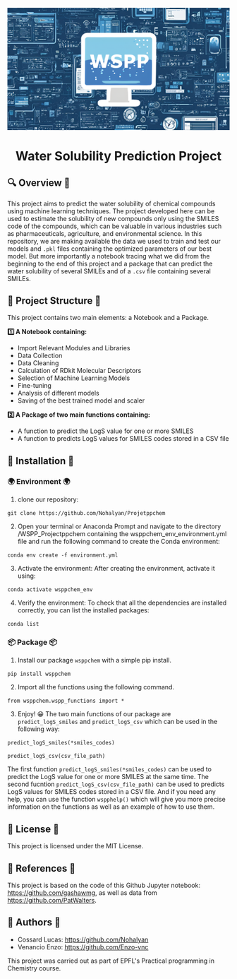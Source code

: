 ![Project Logo](assets/WSPP_logo.png)

<h1 align="center">
Water Solubility Prediction Project
</h1>

## 🔍 Overview 🔎
This project aims to predict the water solubility of chemical compounds using machine learning techniques. The project developed here can be used to estimate the solubility of new compounds only using the SMILES code of the compounds, which can be valuable in various industries such as pharmaceuticals, agriculture, and environmental science.
In this repository, we are making available the data we used to train and test our models and `.pkl` files containing the optimized parameters of our best model. But more importantly a notebook tracing what we did from the beginning to the end of this project and a package that can predict the water solubility of several SMILEs and of a `.csv` file containing several SMILEs. 

## 📝 Project Structure 📝
This project contains two main elements: a Notebook and a Package.

**1️⃣ A Notebook containing:**
- Import Relevant Modules and Libraries
- Data Collection
- Data Cleaning
- Calculation of RDkit Molecular Descriptors
- Selection of Machine Learning Models
- Fine-tuning
- Analysis of different models
- Saving of the best trained model and scaler

**2️⃣ A Package of two main functions containing:**

-  A function to predict the LogS value for one or more  SMILES
-  A function to predicts LogS values for SMILES codes stored in a CSV file
 
## 🔨 Installation 🔨
### 🌍 Environment 🌍
1. clone our repository:
```
git clone https://github.com/Nohalyan/Projetppchem
```

2. Open your terminal or Anaconda Prompt and navigate to the directory /WSPP_Projectppchem containing the wsppchem_env_environment.yml file and run the following command to create the Conda environment:
```
conda env create -f environment.yml
```

3. Activate the environment: After creating the environment, activate it using:
```
conda activate wsppchem_env
```

4. Verify the environment: To check that all the dependencies are installed correctly, you can list the installed packages:
```
conda list
```

### 📦 Package 📦

1. Install our package `wsppchem` with a simple pip install.
```
pip install wsppchem
```

2. Import all the functions using the following command.
```
from wsppchem.wspp_functions import *
```
3. Enjoy! 😁
The two main functions of our package are `predict_logS_smiles` and `predict_logS_csv` which can be used in the following way:
```
predict_logS_smiles(*smiles_codes)
```

```
predict_logS_csv(csv_file_path)
```

The first function `predict_logS_smiles(*smiles_codes)` can be used to predict the LogS value for one or more SMILES at the same time.
The second fucntion `predict_logS_csv(csv_file_path)` can be used to predicts LogS values for SMILES codes stored in a CSV file.
And if you need any help, you can use the function `wspphelp()` which will give you more precise information on the functions as well as an example of how to use them. 

## 📗 License 📕
This project is licensed under the MIT License.

## 📜 References 📜
This project is based on the code of this Github Jupyter notebook: https://github.com/gashawmg, as well as data from https://github.com/PatWalters. 

## 📖 Authors 📖
- Cossard Lucas: https://github.com/Nohalyan
- Venancio Enzo: https://github.com/Enzo-vnc

This project was carried out as part of EPFL's Practical programming in Chemistry course.
